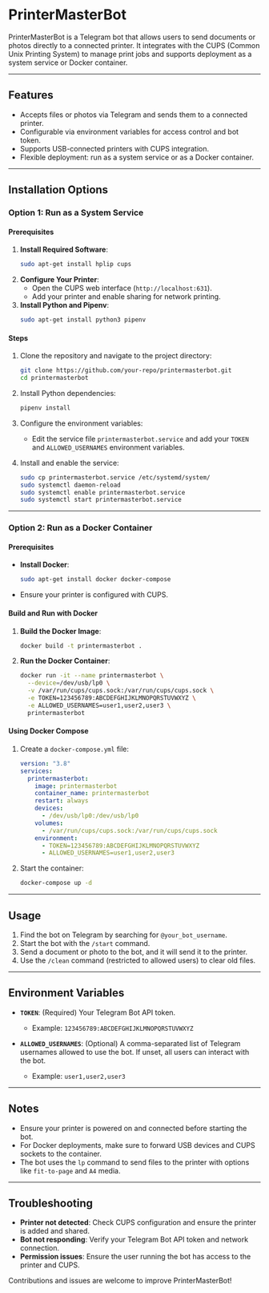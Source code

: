 # PrinterMasterBot

PrinterMasterBot is a Telegram bot that allows users to send documents or photos directly to a connected printer. It integrates with the CUPS (Common Unix Printing System) to manage print jobs and supports deployment as a system service or Docker container.

---

## Features

- Accepts files or photos via Telegram and sends them to a connected printer.
- Configurable via environment variables for access control and bot token.
- Supports USB-connected printers with CUPS integration.
- Flexible deployment: run as a system service or as a Docker container.

---

## Installation Options

### Option 1: Run as a System Service

#### Prerequisites

1. **Install Required Software**:
   ```bash
   sudo apt-get install hplip cups
   ```
2. **Configure Your Printer**:
   - Open the CUPS web interface (`http://localhost:631`).
   - Add your printer and enable sharing for network printing.
3. **Install Python and Pipenv**:
   ```bash
   sudo apt-get install python3 pipenv
   ```

#### Steps

1. Clone the repository and navigate to the project directory:
   ```bash
   git clone https://github.com/your-repo/printermasterbot.git
   cd printermasterbot
   ```

2. Install Python dependencies:
   ```bash
   pipenv install
   ```

3. Configure the environment variables:
   - Edit the service file `printermasterbot.service` and add your `TOKEN` and `ALLOWED_USERNAMES` environment variables.

4. Install and enable the service:
   ```bash
   sudo cp printermasterbot.service /etc/systemd/system/
   sudo systemctl daemon-reload
   sudo systemctl enable printermasterbot.service
   sudo systemctl start printermasterbot.service
   ```

---

### Option 2: Run as a Docker Container

#### Prerequisites

- **Install Docker**:
  ```bash
  sudo apt-get install docker docker-compose
  ```

- Ensure your printer is configured with CUPS.

#### Build and Run with Docker

1. **Build the Docker Image**:
   ```bash
   docker build -t printermasterbot .
   ```

2. **Run the Docker Container**:
   ```bash
   docker run -it --name printermasterbot \
     --device=/dev/usb/lp0 \
     -v /var/run/cups/cups.sock:/var/run/cups/cups.sock \
     -e TOKEN=123456789:ABCDEFGHIJKLMNOPQRSTUVWXYZ \
     -e ALLOWED_USERNAMES=user1,user2,user3 \
     printermasterbot
   ```

#### Using Docker Compose

1. Create a `docker-compose.yml` file:
   ```yaml
   version: "3.8"
   services:
     printermasterbot:
       image: printermasterbot
       container_name: printermasterbot
       restart: always
       devices:
         - /dev/usb/lp0:/dev/usb/lp0
       volumes:
         - /var/run/cups/cups.sock:/var/run/cups/cups.sock
       environment:
         - TOKEN=123456789:ABCDEFGHIJKLMNOPQRSTUVWXYZ
         - ALLOWED_USERNAMES=user1,user2,user3
   ```

2. Start the container:
   ```bash
   docker-compose up -d
   ```

---

## Usage

1. Find the bot on Telegram by searching for `@your_bot_username`.
2. Start the bot with the `/start` command.
3. Send a document or photo to the bot, and it will send it to the printer.
4. Use the `/clean` command (restricted to allowed users) to clear old files.

---

## Environment Variables

- **`TOKEN`**: (Required) Your Telegram Bot API token.
  - Example: `123456789:ABCDEFGHIJKLMNOPQRSTUVWXYZ`

- **`ALLOWED_USERNAMES`**: (Optional) A comma-separated list of Telegram usernames allowed to use the bot. If unset, all users can interact with the bot.
  - Example: `user1,user2,user3`

---

## Notes

- Ensure your printer is powered on and connected before starting the bot.
- For Docker deployments, make sure to forward USB devices and CUPS sockets to the container.
- The bot uses the `lp` command to send files to the printer with options like `fit-to-page` and `A4` media.

---

## Troubleshooting

- **Printer not detected**: Check CUPS configuration and ensure the printer is added and shared.
- **Bot not responding**: Verify your Telegram Bot API token and network connection.
- **Permission issues**: Ensure the user running the bot has access to the printer and CUPS.

Contributions and issues are welcome to improve PrinterMasterBot!
